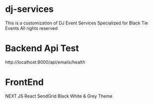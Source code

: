 # dj-services

This is a customization of DJ Event Services Specialized for Black Tie Events
All rights reserved

# Backend Api Test

http://localhost:8000/api/emails/health

# FrontEnd 
NEXT JS
React
SendGrid
Black White & Grey Theme